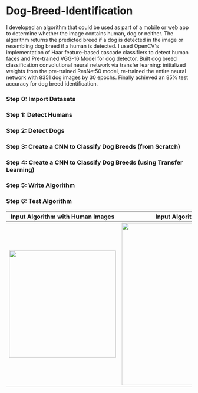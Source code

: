 # Dog-Breed-Identification

I developed an algorithm that could be used as part of a mobile or web app to determine whether the image contains human, dog or neither. The algorithm returns the predicted breed if a dog is detected in the image or resembling dog breed if a human is detected. I used OpenCV's implementation of Haar feature-based cascade classifiers to detect human faces and Pre-trained VGG-16 Model for dog detector. Built dog breed classification convolutional neural network via transfer learning: initialized weights from the pre-trained ResNet50 model, re-trained the entire neural network with 8351 dog images by 30 epochs. Finally achieved an 85% test accuracy for dog breed identification.
### Step 0: Import Datasets
### Step 1: Detect Humans
### Step 2: Detect Dogs
### Step 3: Create a CNN to Classify Dog Breeds (from Scratch)
### Step 4: Create a CNN to Classify Dog Breeds (using Transfer Learning)
### Step 5: Write Algorithm
### Step 6: Test Algorithm





| Input Algorithm with Human Images | Input Algorithm with Dog Images    |
|------------|-------------|
| <img src="https://raw.githubusercontent.com/muxiazhixing/Dog-Breed-Identification/master/images/human.png" width="290"> |<img src="https://raw.githubusercontent.com/muxiazhixing/Dog-Breed-Identification/master/images/dog.png" width="440" >|
